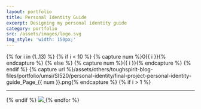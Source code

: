 ```yaml
---
layout: portfolio
title: Personal Identity Guide
excerpt: Designing my personal identity guide
category: portfolio
src: /assets/images/logo.svg
img_style: 'width: 150px;'
---
```


{% for i in (1..13) %}
{% if i < 10 %}
    {% capture num %}0{{ i }}{% endcapture %}
{% else %}
    {% capture num %}{{ i }}{% endcapture %}
{% endif %}
{% capture url %}/assets/others/toughspirit-blog-files/portfolio/umsi/SI520/personal-identity/final-project-personal-identity-guide_Page_{{ num }}.png{% endcapture %}
{% if i > 1 %}<hr class='line'>{% endif %}
<a href="{{ url }}" target='_blank' class="no-decoration">
    <img src="{{ url }}">
</a>
{% endfor %}
